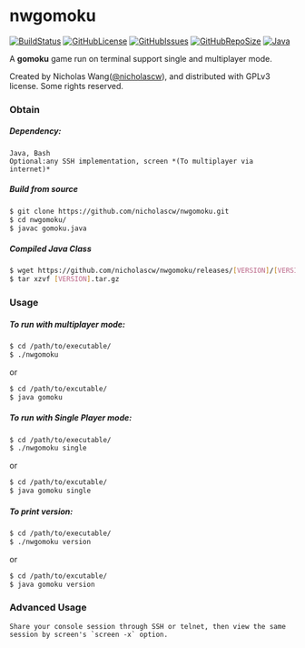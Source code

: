 
# nwgomoku
[![BuildStatus](https://travis-ci.org/nicholascw/nwgomoku.svg?branch=master)](https://travis-ci.org/nicholascw/nwgomoku)
[![GitHubLicense](https://img.shields.io/github/license/nicholascw/nwgomoku.svg)](https://github.com/nicholascw/nwgomoku/blob/master/LICENSE)
[![GitHubIssues](https://img.shields.io/github/issues/nicholascw/nwgomoku.svg)](https://github.com/nicholascw/nwgomoku/issues)
[![GitHubRepoSize](https://img.shields.io/github/repo-size/nicholascw/nwgomoku.svg)]()
[![Java](https://img.shields.io/badge/language-java-orange.svg)]()


A **gomoku** game run on terminal support single and multiplayer mode.

Created by Nicholas Wang([@nicholascw](https://github.com/nicholascw)), and distributed with GPLv3 license.
Some rights reserved.

### Obtain

##### Dependency:
    Java, Bash
    Optional:any SSH implementation, screen *(To multiplayer via internet)*
##### Build from source
```bash
$ git clone https://github.com/nicholascw/nwgomoku.git
$ cd nwgomoku/
$ javac gomoku.java
```

##### Compiled Java Class
```bash
$ wget https://github.com/nicholascw/nwgomoku/releases/[VERSION]/[VERSION].tar.gz
$ tar xzvf [VERSION].tar.gz
```

### Usage
##### To run with multiplayer mode:
```bash
$ cd /path/to/executable/
$ ./nwgomoku
```
or
```bash
$ cd /path/to/excutable/
$ java gomoku
```
##### To run with Single Player mode:
```bash
$ cd /path/to/executable/
$ ./nwgomoku single
```
or
```bash
$ cd /path/to/excutable/
$ java gomoku single
```
##### To print version:
```bash
$ cd /path/to/executable/
$ ./nwgomoku version
```
or
```bash
$ cd /path/to/excutable/
$ java gomoku version
```

### Advanced Usage
    Share your console session through SSH or telnet, then view the same session by screen's `screen -x` option.

